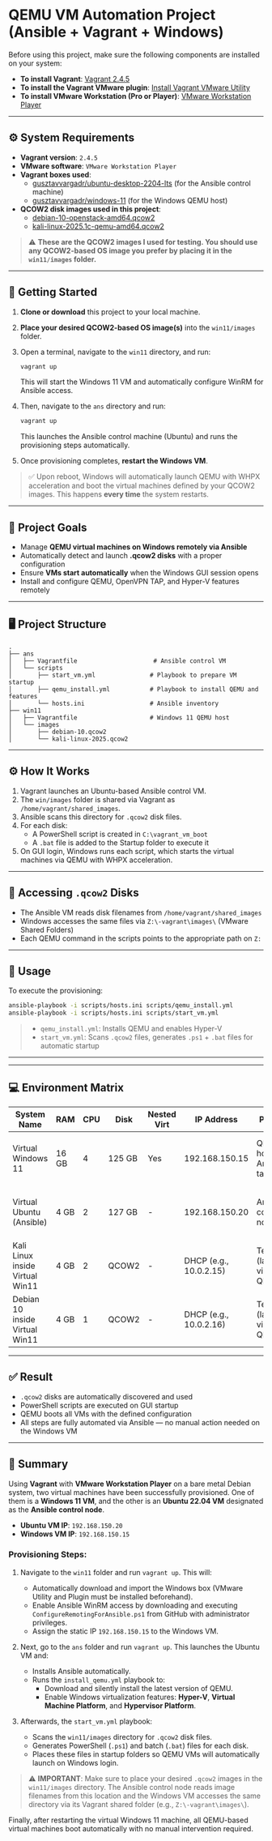 # QEMU VM Automation Project (Ansible + Vagrant + Windows)

Before using this project, make sure the following components are installed on your system:

- **To install Vagrant**: [Vagrant 2.4.5](https://developer.hashicorp.com/vagrant/downloads)
- **To install the Vagrant VMware plugin**: [Install Vagrant VMware Utility](https://github.com/ReqwerT/labenv/blob/main/tests/vmware.md)
- **To install VMware Workstation (Pro or Player)**: [VMware Workstation Player](https://www.vmware.com/products/workstation-pro/workstation-pro-evaluation.html)

---

## ⚙️ System Requirements

- **Vagrant version**: `2.4.5`
- **VMware software**: `VMware Workstation Player`
- **Vagrant boxes used**:
  - [gusztavvargadr/ubuntu-desktop-2204-lts](https://portal.cloud.hashicorp.com/vagrant/discover/gusztavvargadr/ubuntu-desktop-2204-lts) (for the Ansible control machine)
  - [gusztavvargadr/windows-11](https://portal.cloud.hashicorp.com/vagrant/discover/gusztavvargadr/windows-11) (for the Windows QEMU host)
- **QCOW2 disk images used in this project**:
  - [debian-10-openstack-amd64.qcow2](https://cdimage.debian.org/images/cloud/OpenStack/current-10/debian-10-openstack-amd64.qcow2)
  - [kali-linux-2025.1c-qemu-amd64.qcow2](https://cdimage.kali.org/kali-2025.1c/kali-linux-2025.1c-qemu-amd64.7z)

> ⚠️ **These are the QCOW2 images I used for testing. You should use any QCOW2-based OS image you prefer by placing it in the `win11/images` folder.**

---

## 🚀 Getting Started

1. **Clone or download** this project to your local machine.
2. **Place your desired QCOW2-based OS image(s)** into the `win11/images` folder.
3. Open a terminal, navigate to the `win11` directory, and run:

   ```bash
   vagrant up
   ```

   This will start the Windows 11 VM and automatically configure WinRM for Ansible access.

4. Then, navigate to the `ans` directory and run:

   ```bash
   vagrant up
   ```

   This launches the Ansible control machine (Ubuntu) and runs the provisioning steps automatically.

5. Once provisioning completes, **restart the Windows VM**.

> ✅ Upon reboot, Windows will automatically launch QEMU with WHPX acceleration and boot the virtual machines defined by your QCOW2 images. This happens **every time** the system restarts.

---

## 🎯 Project Goals

- Manage **QEMU virtual machines on Windows remotely via Ansible**
- Automatically detect and launch **.qcow2 disks** with a proper configuration
- Ensure **VMs start automatically** when the Windows GUI session opens
- Install and configure QEMU, OpenVPN TAP, and Hyper-V features remotely

---
## 🖥️ Project Structure

```
.
├── ans
│   ├── Vagrantfile                     # Ansible control VM
│   └── scripts
│       ├── start_vm.yml               # Playbook to prepare VM startup
│       ├── qemu_install.yml           # Playbook to install QEMU and features
│       └── hosts.ini                  # Ansible inventory
├── win11
│   ├── Vagrantfile                    # Windows 11 QEMU host
│   └── images
│       ├── debian-10.qcow2
│       └── kali-linux-2025.qcow2
```
---

## ⚙️ How It Works

1. Vagrant launches an Ubuntu-based Ansible control VM.
2. The `win/images` folder is shared via Vagrant as `/home/vagrant/shared_images`.
3. Ansible scans this directory for `.qcow2` disk files.
4. For each disk:
   - A PowerShell script is created in `C:\vagrant_vm_boot`
   - A `.bat` file is added to the Startup folder to execute it
5. On GUI login, Windows runs each script, which starts the virtual machines via QEMU with WHPX acceleration.

---

## 💾 Accessing `.qcow2` Disks

- The Ansible VM reads disk filenames from `/home/vagrant/shared_images`
- Windows accesses the same files via `Z:\-vagrant\images\` (VMware Shared Folders)
- Each QEMU command in the scripts points to the appropriate path on `Z:`

---

## 🧪 Usage

To execute the provisioning:

```bash
ansible-playbook -i scripts/hosts.ini scripts/qemu_install.yml
ansible-playbook -i scripts/hosts.ini scripts/start_vm.yml
```

> - `qemu_install.yml`: Installs QEMU and enables Hyper-V
> - `start_vm.yml`: Scans `.qcow2` files, generates `.ps1` + `.bat` files for automatic startup

---

---
## 💻 Environment Matrix

| System Name             | RAM    | CPU | Disk  | Nested Virt | IP Address       | Purpose                             | Result                                                |
|-------------------------|--------|-----|-------|--------------|------------------|--------------------------------------|--------------------------------------------------------|
| Virtual Windows 11      | 16 GB  | 4   | 125 GB | Yes          | 192.168.150.15   | QEMU host and Ansible target        | QEMU installed, Ansible access configured              |
| Virtual Ubuntu (Ansible)| 4 GB   | 2   | 127 GB | -          | 192.168.150.20   | Ansible control node                | Connected to Windows host successfully via Ansible     |
| Kali Linux inside Virtual Win11 | 4 GB   | 2   | QCOW2 | -          | DHCP (e.g., 10.0.2.15) | Test VM (launched via QEMU)       | Auto-start successful   |
| Debian 10 inside Virtual Win11  | 4 GB   | 1   | QCOW2 | -          | DHCP (e.g., 10.0.2.16) | Test VM (launched via QEMU)       | Auto-start successful |
---


## ✅ Result

- `.qcow2` disks are automatically discovered and used
- PowerShell scripts are executed on GUI startup
- QEMU boots all VMs with the defined configuration
- All steps are fully automated via Ansible — no manual action needed on the Windows VM

---

## 🧾 Summary

Using **Vagrant** with **VMware Workstation Player** on a bare metal Debian system, two virtual machines have been successfully provisioned. One of them is a **Windows 11 VM**, and the other is an **Ubuntu 22.04 VM** designated as the **Ansible control node**.

- **Ubuntu VM IP**: `192.168.150.20`
- **Windows VM IP**: `192.168.150.15`

### Provisioning Steps:

1. Navigate to the `win11` folder and run `vagrant up`. This will:
   - Automatically download and import the Windows box (VMware Utility and Plugin must be installed beforehand).
   - Enable Ansible WinRM access by downloading and executing `ConfigureRemotingForAnsible.ps1` from GitHub with administrator privileges.
   - Assign the static IP `192.168.150.15` to the Windows VM.

2. Next, go to the `ans` folder and run `vagrant up`. This launches the Ubuntu VM and:
   - Installs Ansible automatically.
   - Runs the `install_qemu.yml` playbook to:
     - Download and silently install the latest version of QEMU.
     - Enable Windows virtualization features: **Hyper-V**, **Virtual Machine Platform**, and **Hypervisor Platform**.

3. Afterwards, the `start_vm.yml` playbook:
   - Scans the `win11/images` directory for `.qcow2` disk files.
   - Generates PowerShell (`.ps1`) and batch (`.bat`) files for each disk.
   - Places these files in startup folders so QEMU VMs will automatically launch on Windows login.

> ⚠️ **IMPORTANT**: Make sure to place your desired `.qcow2` images in the `win11/images` directory. The Ansible control node reads image filenames from this location and the Windows VM accesses the same directory via its Vagrant shared folder (e.g., `Z:\-vagrant\images\`).

Finally, after restarting the virtual Windows 11 machine, all QEMU-based virtual machines boot automatically with no manual intervention required.
